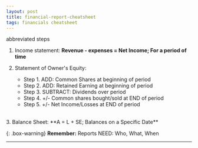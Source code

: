 ```yaml
---
layout: post
title: financial-report-cheatsheet
tags: financials cheatsheet
---
```


abbreviated steps

1. Income statement: **Revenue - expenses = Net Income; For a period of time**  
    
2. Statement of Owner's Equity:
   - Step 1. ADD: Common Shares at beginning of period  
   - Step 2. ADD: Retained Earning at beginning of period  
   - Step 3. SUBTRACT: Dividends over period  
   - Step 4. +/- Common shares bought/sold at END of period   
   - Step 5. +/- Net Income/Losses at END of period   
<br>   
3. Balance Sheet: **A = L + SE; Balances on a Specific Date**   

{: .box-warning}
**Remember:** Reports NEED: Who, What, When

---
